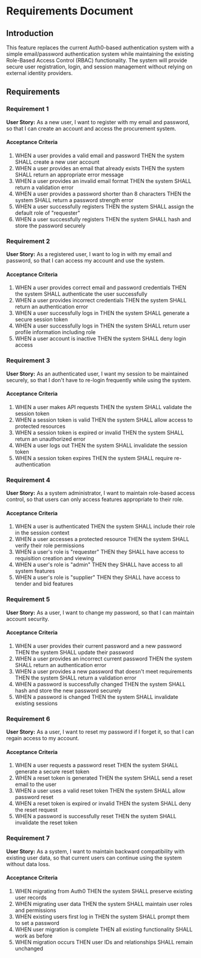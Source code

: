 # Requirements Document

## Introduction

This feature replaces the current Auth0-based authentication system with a simple email/password authentication system while maintaining the existing Role-Based Access Control (RBAC) functionality. The system will provide secure user registration, login, and session management without relying on external identity providers.

## Requirements

### Requirement 1

**User Story:** As a new user, I want to register with my email and password, so that I can create an account and access the procurement system.

#### Acceptance Criteria

1. WHEN a user provides a valid email and password THEN the system SHALL create a new user account
2. WHEN a user provides an email that already exists THEN the system SHALL return an appropriate error message
3. WHEN a user provides an invalid email format THEN the system SHALL return a validation error
4. WHEN a user provides a password shorter than 8 characters THEN the system SHALL return a password strength error
5. WHEN a user successfully registers THEN the system SHALL assign the default role of "requester"
6. WHEN a user successfully registers THEN the system SHALL hash and store the password securely

### Requirement 2

**User Story:** As a registered user, I want to log in with my email and password, so that I can access my account and use the system.

#### Acceptance Criteria

1. WHEN a user provides correct email and password credentials THEN the system SHALL authenticate the user successfully
2. WHEN a user provides incorrect credentials THEN the system SHALL return an authentication error
3. WHEN a user successfully logs in THEN the system SHALL generate a secure session token
4. WHEN a user successfully logs in THEN the system SHALL return user profile information including role
5. WHEN a user account is inactive THEN the system SHALL deny login access

### Requirement 3

**User Story:** As an authenticated user, I want my session to be maintained securely, so that I don't have to re-login frequently while using the system.

#### Acceptance Criteria

1. WHEN a user makes API requests THEN the system SHALL validate the session token
2. WHEN a session token is valid THEN the system SHALL allow access to protected resources
3. WHEN a session token is expired or invalid THEN the system SHALL return an unauthorized error
4. WHEN a user logs out THEN the system SHALL invalidate the session token
5. WHEN a session token expires THEN the system SHALL require re-authentication

### Requirement 4

**User Story:** As a system administrator, I want to maintain role-based access control, so that users can only access features appropriate to their role.

#### Acceptance Criteria

1. WHEN a user is authenticated THEN the system SHALL include their role in the session context
2. WHEN a user accesses a protected resource THEN the system SHALL verify their role permissions
3. WHEN a user's role is "requester" THEN they SHALL have access to requisition creation and viewing
4. WHEN a user's role is "admin" THEN they SHALL have access to all system features
5. WHEN a user's role is "supplier" THEN they SHALL have access to tender and bid features

### Requirement 5

**User Story:** As a user, I want to change my password, so that I can maintain account security.

#### Acceptance Criteria

1. WHEN a user provides their current password and a new password THEN the system SHALL update their password
2. WHEN a user provides an incorrect current password THEN the system SHALL return an authentication error
3. WHEN a user provides a new password that doesn't meet requirements THEN the system SHALL return a validation error
4. WHEN a password is successfully changed THEN the system SHALL hash and store the new password securely
5. WHEN a password is changed THEN the system SHALL invalidate existing sessions

### Requirement 6

**User Story:** As a user, I want to reset my password if I forget it, so that I can regain access to my account.

#### Acceptance Criteria

1. WHEN a user requests a password reset THEN the system SHALL generate a secure reset token
2. WHEN a reset token is generated THEN the system SHALL send a reset email to the user
3. WHEN a user uses a valid reset token THEN the system SHALL allow password reset
4. WHEN a reset token is expired or invalid THEN the system SHALL deny the reset request
5. WHEN a password is successfully reset THEN the system SHALL invalidate the reset token

### Requirement 7

**User Story:** As a system, I want to maintain backward compatibility with existing user data, so that current users can continue using the system without data loss.

#### Acceptance Criteria

1. WHEN migrating from Auth0 THEN the system SHALL preserve existing user records
2. WHEN migrating user data THEN the system SHALL maintain user roles and permissions
3. WHEN existing users first log in THEN the system SHALL prompt them to set a password
4. WHEN user migration is complete THEN all existing functionality SHALL work as before
5. WHEN migration occurs THEN user IDs and relationships SHALL remain unchanged